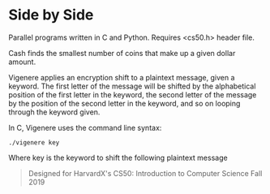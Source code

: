 # Side by Side

Parallel programs written in C and Python. Requires <cs50.h> header file.

Cash finds the smallest number of coins that make up a given dollar amount.

Vigenere applies an encryption shift to a plaintext message, given a keyword. The first letter
of the message will be shifted by the alphabetical position of the first letter in the keyword,
the second letter of the message by the position of the second letter in the keyword, and so on
looping through the keyword given.

In C, Vigenere uses the command line syntax:
```
./vigenere key 
```
Where key is the keyword to shift the following plaintext message

> Designed for HarvardX's CS50: Introduction to Computer Science Fall 2019
